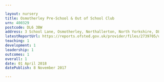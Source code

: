 ```yaml
---

layout: nursery
title: Osmotherley Pre-School & Out of School Club
urn: 400329
postcode: DL6 3BW
address: 3 School Lane, Osmotherley, Northallerton, North Yorkshire, DL6 3BW
latestReportUrl: https://reports.ofsted.gov.uk/provider/files/2739705/urn/400329.pdf
teaching: 1
development: 1
leadership: 1
outcomes: 1
overall: 1
date: 01 April 2018 
datePublish: 8 November 2017

---
```

